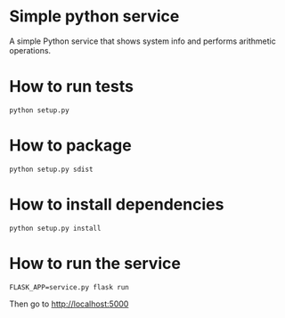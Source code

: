 # Simple python service
A simple Python service that shows system info and performs arithmetic operations.

# How to run tests
```
python setup.py
```

# How to package
```
python setup.py sdist
```

# How to install dependencies
```
python setup.py install
```

# How to run the service
```
FLASK_APP=service.py flask run
```
Then go to [http://localhost:5000](http://localhost:5000)
